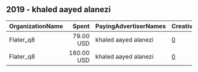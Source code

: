 ## 2019 - khaled aayed alanezi 
|OrganizationName|Spent|PayingAdvertiserNames|CreativeUrls|Impressions|Genders|AgeBrackets|CountryCodes|BillingAddresses|CandidateBallotInformation|
|:---|---:|:---|:---|---:|:---|:---|:---|:---|:---|
|Flater_q8|79.00 USD|khaled aayed alanezi|[0](https://www.snap.com/political-ads/asset/5da8baa00ea18e6a84d0bf6f7f8df82ec3c3047c5dc791b183358b32674fbbbc?mediaType=png)|80,417||20+|kuwait|"Hateen,Hawally ,00965,KW"||
|Flater_q8|180.00 USD|khaled aayed alanezi|[0](https://www.snap.com/political-ads/asset/5da8baa00ea18e6a84d0bf6f7f8df82ec3c3047c5dc791b183358b32674fbbbc?mediaType=png)|361,343||21+|kuwait|"Hateen,Hawally ,00965,KW"||
